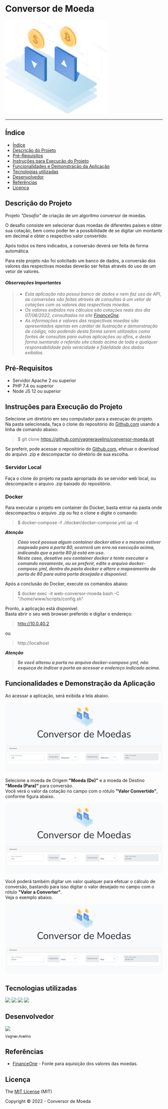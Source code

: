 # Conversor de Moeda

![Logo!](/assets/currency-converter.png "Backend Challenge")

---

## Índice 

* [Índice](#índice)
* [Descrição do Projeto](#descrição-do-projeto)
* [Pré-Requisitos](#pré-requisitos)
* [Instruções para Execução do Projeto](#instruções-para-execução-do-projeto)
* [Funcionalidades e Demonstração da Aplicação](#funcionalidades-e-demonstração-da-aplicação)
* [Tecnologias utilizadas](#tecnologias-utilizadas)
* [Desenvolvedor](#desenvolvedor)
* [Referências](#referências)
* [Licença](#licença)

## Descrição do Projeto

Projeto *"Desafio"* de criação de um algoritmo conversor de moedas.  

O desafio consiste em selecionar duas moedas de diferentes países e obter sua cotação, bem como poder ter a possibilidade de se digitar um montante em decimal e obter o respectivo valor convertido.  

Após todos os itens indicados, a conversão deverá ser feita de forma automática.

Para este projeto não foi solicitado um banco de dados, a conversão dos valores das respectivas moedas deverão ser feitas através do uso de um vetor de valores.

#### ***Observações Importantes***

> * *Esta aplicação não possui banco de dados e nem faz uso de API, as conversões são feitas através de consultas à um vetor de cotações com os valores das respectivas moedas.*
> * *Os valores exibidos nos cálculos são cotações reais dos dia 07/06/2022, consultados no site [FinanceOne](https://financeone.com.br "Finance One").*
> * *As informações e valores das respectivas moedas são apresentados apenas em caráter de ilustração e demonstração de código, não podendo desta forma serem utilizados como fontes de consultas para outras aplicações ou afins, e desta forma isentando o referido site citado acima de toda e qualquer responsabilidade pela veracidade e fidelidade dos dados exibidos.*

## Pré-Requisitos

* Servidor Apache 2 ou superior
* PHP 7.4 ou superior
* Node JS 12 ou superior

## Instruções para Execução do Projeto

Selecione um diretório em seu computador para a execuçao do projeto.  
Na pasta selecionada, faça o clone do repositório do [Github.com](https://github.com/vagneravelino/conversor-moeda "Projeto Desafio Conversor de Moeda") usando a linha de comando abaixo:

> $ git clone https://github.com/vagneravelino/conversor-moeda.git


Se preferir, pode acessar o repositório do [Github.com](https://github.com/vagneravelino/conversor-moeda "Projeto Desafio Conversor de Moeda"), efetuar o download do arquivo .zip e descompactar no diretório de sua escolha.

### Servidor Local

Faça o clone do projeto na pasta apropriada do se servidor web local, ou descompacte o arquivo .zip baixado do repositório.

### Docker

Para executar o projeto em container do Docker, basta entrar na pasta onde descompactou o arquivo .zip ou fez o clone e digite o comando:
> $ docker-compose -f ./docker/docker-compose.yml up -d

***Atenção***  
> ***Caso você possua algum container docker ativo e o mesmo estiver mapeado para a porta 80, ocorrerá um erro na execução acima, indicando que a porta 80 já está em uso.***   
> ***Neste caso, desative seu container docker e tente executar o comando novamente, ou se preferir, edite o arquivo docker-compose.yml, dentro da pasta docker e altere o mapeamento da porta de 80 para outra porta desejada e disponível.***

Após a conclusão do Docker, execute os comandos abaixo:

> $ docker exec -it web-conversor-moeda bash -C "/home/www/scripts/config.sh"  

Pronto, a aplicação está disponível.   
Basta abrir o seu web browser preferido e digitar o endereço:

> http://10.0.40.2

ou

> http://localhost

***Atenção***
> ***Se você alterou a porta no arquivo docker-compose.yml, não esqueça de indicar a porta ao acessar o endereço indicado acima.***

## Funcionalidades e Demonstração da Aplicação

Ao acessar a aplicação, será exibida a tela abaixo.

![Screenshot 1](/assets/screenshot1.png "Screenshot 1")

Selecione a moeda de Origem **"Moeda (De)"** e a moeda de Destino **"Moeda (Para)"** para conversão.  
Você verá o valor da cotação no campo com o rótulo **"Valor Convertido"**, conforme figura abaixo.

![Screenshot 2](/assets/screenshot2.png "Screenshot 2")

Você poderá também digitar um valor qualquer para efetuar o cálculo de conversão, bastando para isso digitar o valor desejado no campo com o rótulo **"Valor a Converter"**.  
Veja o exemplo abaixo.

![Screenshot 3](/assets/screenshot3.png "Screenshot 3")

## Tecnologias utilizadas

<img src="https://img.shields.io/badge/Apache-2.4.52-yellow" />
<img src="https://img.shields.io/badge/PHP-7.4.28-blue" />
<img src="https://img.shields.io/badge/laravel-7.30.6-red" />
<img src="https://img.shields.io/badge/nodejs-12.22.10-green" />

## Desenvolvedor

[<img src="https://avatars.githubusercontent.com/u/17906325?s=400&u=8eacf5e17fc3d37ec7bb6a06530b96df5984aa6e&v=4" width=75><br><sub>Vagner Avelino</sub>](https://github.com/vagneravelino "Vagner Avelino")

## Referências

* [FinanceOne](https://financeone.com.br "Finance One") - Fonte para aquisição dos valores das moedas.

## Licença 

The [MIT License]() (MIT)

Copyright :copyright: 2022 - Conversor de Moeda
